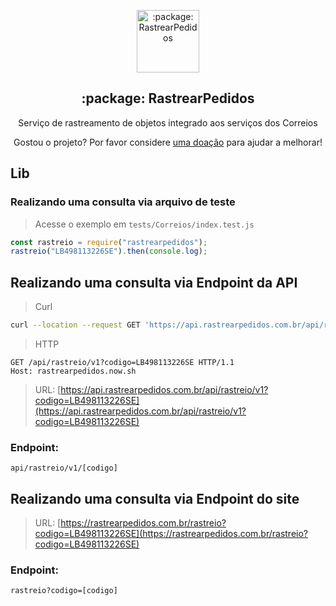 <p align="center">
 <img width="100px" src="https://rastrearpedidos.com.br/images/favicon.png" align="center" alt=":package: RastrearPedidos" />
 <h2 align="center">:package: RastrearPedidos</h2>
 <p align="center">Serviço de rastreamento de objetos integrado aos serviços dos Correios</p>
</p>

<p align="center">Gostou o projeto? Por favor considere <a href="http://bit.ly/doarprarastrearpedidos">uma doação</a> para ajudar a melhorar!


## Lib

### Realizando uma consulta via arquivo de teste

> Acesse o exemplo em `tests/Correios/index.test.js`

```js
const rastreio = require("rastrearpedidos");
rastreio("LB498113226SE").then(console.log);
```

## Realizando uma consulta via Endpoint da API

> Curl

```sh
curl --location --request GET 'https://api.rastrearpedidos.com.br/api/rastreio/v1?codigo=LB498113226SE'
```

> HTTP

```http
GET /api/rastreio/v1?codigo=LB498113226SE HTTP/1.1
Host: rastrearpedidos.now.sh
```

> URL: [https://api.rastrearpedidos.com.br/api/rastreio/v1?codigo=LB498113226SE](https://api.rastrearpedidos.com.br/api/rastreio/v1?codigo=LB498113226SE)

### Endpoint:

`api/rastreio/v1/[codigo]`


## Realizando uma consulta via Endpoint do site

> URL: [https://rastrearpedidos.com.br/rastreio?codigo=LB498113226SE](https://rastrearpedidos.com.br/rastreio?codigo=LB498113226SE)

### Endpoint:

`rastreio?codigo=[codigo]`

